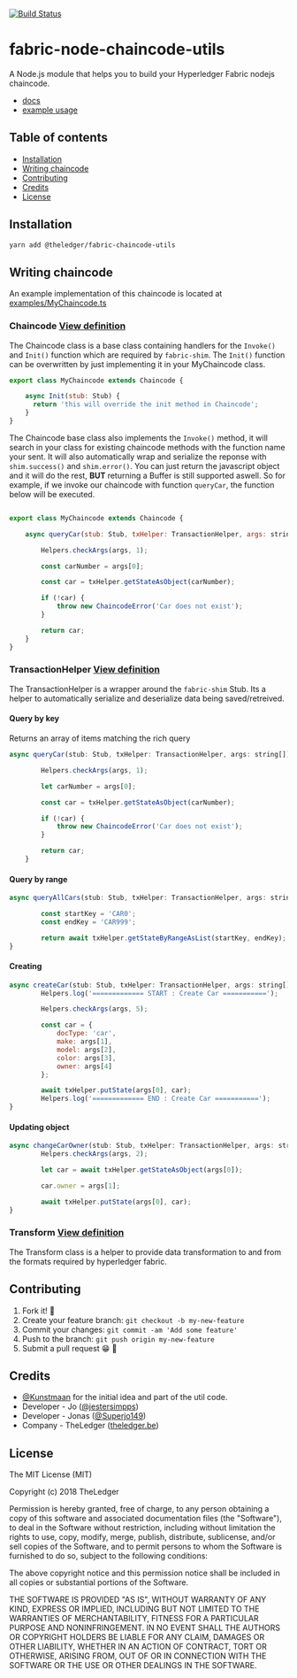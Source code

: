[![Build Status](https://travis-ci.org/wearetheledger/fabric-node-chaincode-utils.svg?branch=master)](https://travis-ci.org/wearetheledger/fabric-node-chaincode-utils)
# fabric-node-chaincode-utils
A Node.js module that helps you to build your Hyperledger Fabric nodejs chaincode.

- [docs](https://wearetheledger.github.io/fabric-node-chaincode-utils)
- [example usage](https://github.com/wearetheledger/fabric-network-boilerplate/tree/master/chaincode/node)

## Table of contents
- [Installation](#installation)
- [Writing chaincode](#writing-chaincode)
- [Contributing](#contributing)
- [Credits](#credits)
- [License](#license)

## Installation 
```sh
yarn add @theledger/fabric-chaincode-utils
```

## Writing chaincode
An example implementation of this chaincode is located at [examples/MyChaincode.ts](examples/MyChaincode.ts)

### Chaincode [View definition](https://wearetheledger.github.io/fabric-node-chaincode-utils/classes/_chaincode_.chaincode.html)
The Chaincode class is a base class containing handlers for the `Invoke()` and `Init()` function which are required by `fabric-shim`. The `Init()` function can be overwritten by just implementing it in your MyChaincode class.

```javascript
export class MyChaincode extends Chaincode {

    async Init(stub: Stub) {
      return 'this will override the init method in Chaincode';
    }
}
```

The Chaincode base class also implements the `Invoke()` method, it will search in your class for existing chaincode methods with the function name your sent. It will also automatically wrap and serialize the reponse with `shim.success()` and `shim.error()`. You can just return the javascript object and it will do the rest, **BUT** returning a Buffer is still supported aswell. So for example, if we invoke our chaincode with function `queryCar`, the function below will be executed.

```javascript

export class MyChaincode extends Chaincode {

    async queryCar(stub: Stub, txHelper: TransactionHelper, args: string[]) {

        Helpers.checkArgs(args, 1);

        const carNumber = args[0];

        const car = txHelper.getStateAsObject(carNumber);

        if (!car) {
            throw new ChaincodeError('Car does not exist');
        }

        return car;
    }
}

```

### TransactionHelper [View definition](https://wearetheledger.github.io/fabric-node-chaincode-utils/classes/_transactionhelper_.transactionhelper.html)

The TransactionHelper is a wrapper around the `fabric-shim` Stub. Its a helper to automatically serialize and deserialize data being saved/retreived.

#### Query by key

Returns an array of items matching the rich query
```javascript
async queryCar(stub: Stub, txHelper: TransactionHelper, args: string[]) {

        Helpers.checkArgs(args, 1);

        let carNumber = args[0];

        const car = txHelper.getStateAsObject(carNumber);

        if (!car) {
            throw new ChaincodeError('Car does not exist');
        }

        return car;
    }
```

#### Query by range

```javascript
async queryAllCars(stub: Stub, txHelper: TransactionHelper, args: string[]) {

        const startKey = 'CAR0';
        const endKey = 'CAR999';

        return await txHelper.getStateByRangeAsList(startKey, endKey);
}
```
#### Creating

```javascript
async createCar(stub: Stub, txHelper: TransactionHelper, args: string[]) {
        Helpers.log('============= START : Create Car ===========');

        Helpers.checkArgs(args, 5);

        const car = {
            docType: 'car',
            make: args[1],
            model: args[2],
            color: args[3],
            owner: args[4]
        };

        await txHelper.putState(args[0], car);
        Helpers.log('============= END : Create Car ===========');
}
```

#### Updating object

```javascript
async changeCarOwner(stub: Stub, txHelper: TransactionHelper, args: string[]) {
        Helpers.checkArgs(args, 2);

        let car = await txHelper.getStateAsObject(args[0]);

        car.owner = args[1];

        await txHelper.putState(args[0], car);
}
```

### Transform [View definition](https://wearetheledger.github.io/fabric-node-chaincode-utils/classes/_utils_datatransform_.transform.html)

The Transform class is a helper to provide data transformation to and from the formats required by hyperledger fabric.

## Contributing
 
1. Fork it! 🍴
2. Create your feature branch: `git checkout -b my-new-feature`
3. Commit your changes: `git commit -am 'Add some feature'`
4. Push to the branch: `git push origin my-new-feature`
5. Submit a pull request 😁 🎉

## Credits

- [@Kunstmaan](https://github.com/Kunstmaan/hyperledger-fabric-node-chaincode-utils) for the initial idea and part of the util code.
- Developer - Jo ([@jestersimpps](https://github.com/jestersimpps))
- Developer - Jonas ([@Superjo149](https://github.com/Superjo149))
- Company - TheLedger ([theledger.be](https://theledger.be))

## License
The MIT License (MIT)

Copyright (c) 2018 TheLedger

Permission is hereby granted, free of charge, to any person obtaining a copy of this software and associated documentation files (the "Software"), to deal in the Software without restriction, including without limitation the rights to use, copy, modify, merge, publish, distribute, sublicense, and/or sell copies of the Software, and to permit persons to whom the Software is furnished to do so, subject to the following conditions:

The above copyright notice and this permission notice shall be included in all copies or substantial portions of the Software.

THE SOFTWARE IS PROVIDED "AS IS", WITHOUT WARRANTY OF ANY KIND, EXPRESS OR IMPLIED, INCLUDING BUT NOT LIMITED TO THE WARRANTIES OF MERCHANTABILITY, FITNESS FOR A PARTICULAR PURPOSE AND NONINFRINGEMENT. IN NO EVENT SHALL THE AUTHORS OR COPYRIGHT HOLDERS BE LIABLE FOR ANY CLAIM, DAMAGES OR OTHER LIABILITY, WHETHER IN AN ACTION OF CONTRACT, TORT OR OTHERWISE, ARISING FROM, OUT OF OR IN CONNECTION WITH THE SOFTWARE OR THE USE OR OTHER DEALINGS IN THE SOFTWARE.
